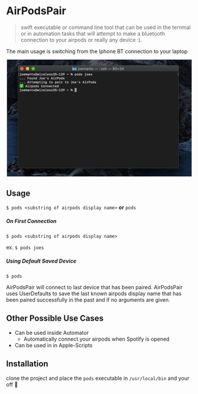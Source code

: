 # AirPodsPair
> swift executable or command line tool that can be used in the ternmal or in automation tasks that will attempt to make a bluetooth connection to your airpods or really any device :).

The main usage is switching from the Iphone BT connection to your laptop
<p align="center">
<img width = "500" src = "https://raw.githubusercontent.com/joemanto/AirPodsPair/master/res/screenshot.png"/>
</div>

## Usage
``$ pods <substring of airpods display name>`` **or** `pods`
##### On First Connection
`$ pods <substring of airpods display name>`

ex. `$ pods joes`
##### Using Default Saved Device
`$ pods`

AirPodsPair will connect to last device that has been paired. AirPodsPair uses UserDefaults to save the last known airpods display name that has been paired successfully in the past and if no arguments are given.

## Other Possible Use Cases
* Can be used inside Automator
    * Automatically connect your airpods when Spotify is opened 
* Can be used in in Apple-Scripts

## Installation 

clone the project and place the `pods` executable in `/usr/local/bin` and your off 🚀

